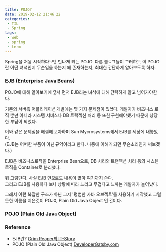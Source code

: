 ```yaml
---
title: POJO?
date: 2019-02-12 21:46:22
categories: 
 - TIL
 - Spring
tags: 
 - web
 - spring
 - term
---
```


Spring을 처음 시작하다보면 만나게 되는 POJO. 다른 블로그들이 그러하듯 이 POJO란 어떤 녀석인지 무슨일을 하는지 왜 존재하는지, 최대한 간단하게 알아보도록 하자.

<!-- more -->

### EJB (Enterprise Java Beans)

POJO에 대해 알아보기에 앞서 먼저 EJB라는 녀석에 대해 간략하게 알고 넘어가야한다.

기존의 서버측 어플리케이션 개발에는 몇 가지 문제점이 있었다. 개발자가 비즈니스 로직 뿐만 아니라 시스템 서비스나 DB 트랙젝션 처리 등 또한 구현해야했기 때문에 상당한 부담이 되었다.

이와 같은 문제점을 해결해 보자하며 Sun Mycrosystems에서 EJB를 세상에 내놓았다.  
(EJB는 어떠한 부품이 아닌 규약이라고 한다. 나중에 이해가 되면 무슨소리인지 써보겠다.)

EJB은 비즈니스로직을 Enterprise Bean으로, DB 처리와 트랜젝션 처리 등의 시스템 로직을 Container로 분리했다.

뭐 그렇단다. 사실 EJB 만으로도 내용이 많아 여기까지 쓴다.  
그리고 EJB를 사용하다 보니 상황에 따라 느리고 무겁다고 느끼는 개발자가 늘어났다.

그래서 이런 복잡한 구조가 아닌 그저 '평범한 자바 오브젝트'를 사용하기 시작했고 그럴듯한 이름을 지은것이 POJO, Plain Old Java Object 인 것이다.

### POJO (Plain Old Java Object)

### Reference

- EJB란? [Grim Reaper의 IT-Story](https://pokey.tistory.com/7)
- POJO (Plain Old Java Object) [DeveloperGatsby.com](https://itewbm.tistory.com/entry/POJOPlain-Old-Java-Object)
